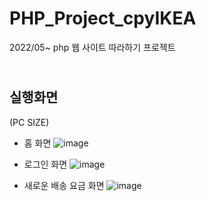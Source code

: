 # PHP_Project_cpyIKEA
2022/05~ php 웹 사이트 따라하기 프로젝트

<br>실행화면
---------------
(PC SIZE)
- 홈 화면
![image](https://user-images.githubusercontent.com/82978463/181405605-1ee58bd0-0622-41b2-ae76-26362b4efa4d.png)

- 로그인 화면
![image](https://user-images.githubusercontent.com/82978463/181405442-242bdf54-3cfd-46aa-b602-c3f9e050eff7.png)

- 새로운 배송 요금 화면
![image](https://user-images.githubusercontent.com/82978463/181405540-4367cca0-1add-4ed7-a4b9-ac7f8bb5d5b8.png)

